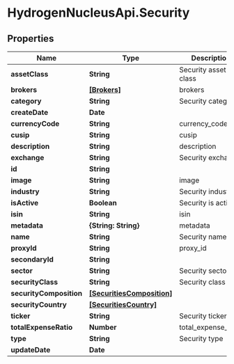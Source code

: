 # HydrogenNucleusApi.Security

## Properties
Name | Type | Description | Notes
------------ | ------------- | ------------- | -------------
**assetClass** | **String** | Security asset class | [optional] 
**brokers** | [**[Brokers]**](Brokers.md) | brokers | [optional] 
**category** | **String** | Security category | [optional] 
**createDate** | **Date** |  | [optional] 
**currencyCode** | **String** | currency_code | [optional] 
**cusip** | **String** | cusip | [optional] 
**description** | **String** | description | [optional] 
**exchange** | **String** | Security exchange | [optional] 
**id** | **String** |  | [optional] 
**image** | **String** | image | [optional] 
**industry** | **String** | Security industry | [optional] 
**isActive** | **Boolean** | Security is active | [optional] 
**isin** | **String** | isin | [optional] 
**metadata** | **{String: String}** | metadata | [optional] 
**name** | **String** | Security name | 
**proxyId** | **String** | proxy_id | [optional] 
**secondaryId** | **String** |  | [optional] 
**sector** | **String** | Security sector | [optional] 
**securityClass** | **String** | Security class | [optional] 
**securityComposition** | [**[SecuritiesComposition]**](SecuritiesComposition.md) |  | [optional] 
**securityCountry** | [**[SecuritiesCountry]**](SecuritiesCountry.md) |  | [optional] 
**ticker** | **String** | Security ticker | 
**totalExpenseRatio** | **Number** | total_expense_ratio | [optional] 
**type** | **String** | Security type | [optional] 
**updateDate** | **Date** |  | [optional] 


